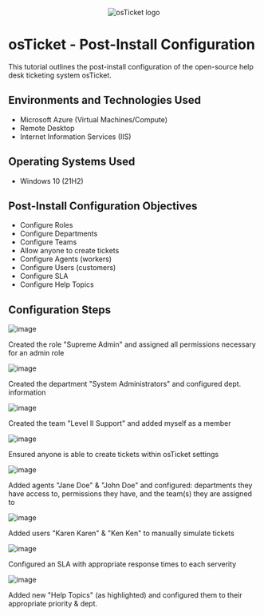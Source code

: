 <p align="center">
<img src="https://i.imgur.com/Clzj7Xs.png" alt="osTicket logo"/>
</p>

<h1>osTicket - Post-Install Configuration</h1>
This tutorial outlines the post-install configuration of the open-source help desk ticketing system osTicket.<br />




<h2>Environments and Technologies Used</h2>

- Microsoft Azure (Virtual Machines/Compute)
- Remote Desktop
- Internet Information Services (IIS)

<h2>Operating Systems Used </h2>

- Windows 10</b> (21H2)

<h2>Post-Install Configuration Objectives</h2>

- Configure Roles
- Configure Departments
- Configure Teams
- Allow anyone to create tickets
- Configure Agents (workers)
- Configure Users (customers)
- Configure SLA
- Configure Help Topics

<h2>Configuration Steps</h2>

![image](https://github.com/git-oscas/post-install-config/assets/156957308/6a5e1287-d01a-4c62-879f-58c8baea80b1)

Created the role "Supreme Admin" and assigned all permissions necessary for an admin role

![image](https://github.com/git-oscas/post-install-config/assets/156957308/05fee627-8ad6-423f-a852-62844c3a6586)

Created the department "System Administrators" and configured dept. information

![image](https://github.com/git-oscas/post-install-config/assets/156957308/53b84aa8-9877-43ad-b152-e7a32c462295)

Created the team "Level II Support" and added myself as a member

![image](https://github.com/git-oscas/post-install-config/assets/156957308/f44e7760-782c-4f17-bb19-77a169b6e5b2)

Ensured anyone is able to create tickets within osTicket settings

![image](https://github.com/git-oscas/post-install-config/assets/156957308/48e6b770-345e-4999-b036-2fbd39ee9f3b)

Added agents "Jane Doe" & "John Doe" and configured: departments they have access to, permissions they have, and the team(s) they are assigned to

![image](https://github.com/git-oscas/post-install-config/assets/156957308/d1eb0f02-71a1-44f1-b753-b44fdf3519e0)

Added users "Karen Karen" & "Ken Ken" to manually simulate tickets

![image](https://github.com/git-oscas/post-install-config/assets/156957308/6334861b-b4b4-484a-a170-32c76a6bec23)

Configured an SLA with appropriate response times to each serverity

![image](https://github.com/git-oscas/post-install-config/assets/156957308/fcbbf181-ad51-4854-ba20-9142ffb2832c)

Added new "Help Topics" (as highlighted) and configured them to their appropriate priority & dept.


